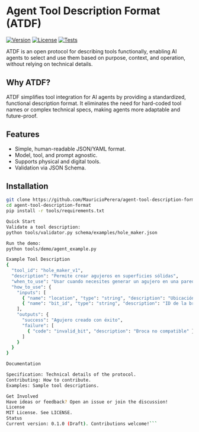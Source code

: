 # Agent Tool Description Format (ATDF)

[![Version](https://img.shields.io/badge/version-0.1.0-blue)](https://github.com/MauricioPerera/agent-tool-description-format)
[![License](https://img.shields.io/badge/license-MIT-green)](LICENSE)
[![Tests](https://github.com/MauricioPerera/agent-tool-description-format/actions/workflows/ci.yml/badge.svg)](https://github.com/MauricioPerera/agent-tool-description-format/actions)

ATDF is an open protocol for describing tools functionally, enabling AI agents to select and use them based on purpose, context, and operation, without relying on technical details.

## Why ATDF?
ATDF simplifies tool integration for AI agents by providing a standardized, functional description format. It eliminates the need for hard-coded tool names or complex technical specs, making agents more adaptable and future-proof.

## Features
- Simple, human-readable JSON/YAML format.
- Model, tool, and prompt agnostic.
- Supports physical and digital tools.
- Validation via JSON Schema.

## Installation
```bash
git clone https://github.com/MauricioPerera/agent-tool-description-format.git
cd agent-tool-description-format
pip install -r tools/requirements.txt

Quick Start
Validate a tool description:
python tools/validator.py schema/examples/hole_maker.json

Run the demo:
python tools/demo/agent_example.py

Example Tool Description
{
  "tool_id": "hole_maker_v1",
  "description": "Permite crear agujeros en superficies sólidas",
  "when_to_use": "Usar cuando necesites generar un agujero en una pared",
  "how_to_use": {
    "inputs": [
      { "name": "location", "type": "string", "description": "Ubicación del agujero" },
      { "name": "bit_id", "type": "string", "description": "ID de la broca" }
    ],
    "outputs": {
      "success": "Agujero creado con éxito",
      "failure": [
        { "code": "invalid_bit", "description": "Broca no compatible" }
      ]
    }
  }
}

Documentation

Specification: Technical details of the protocol.
Contributing: How to contribute.
Examples: Sample tool descriptions.

Get Involved
Have ideas or feedback? Open an issue or join the discussion!
License
MIT License. See LICENSE.
Status
Current version: 0.1.0 (Draft). Contributions welcome!```
